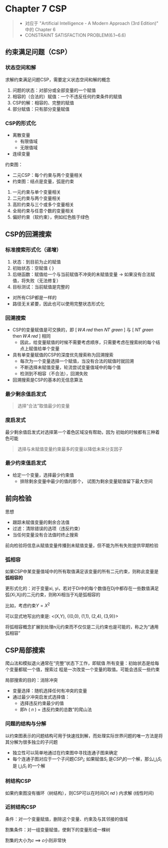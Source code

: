 # Chapter 7 CSP

>- 对应于 "Artificial Intelligence - A Modern Approach (3rd Edition)" 中的 Chapter 6
>- CONSTRAINT SATISFACTION PROBLEM(6.1~6.6)

## 约束满足问题（CSP）

### 状态空间和解

求解约束满足问题CSP，需要定义状态空间和解的概念

1. 问题的状态：对部分或全部变量的一个赋值
2. 相容的（合法的）赋值：一个不违反任何约束条件的赋值
3. CSP的解：相容的、完整的赋值
4. 部分赋值：只有部分变量赋值

### CSP的形式化

- 离散变量
	- 有限值域
	- 无限值域
- 连续变量


约束图：

- 二元CSP：每个约束与两个变量相关
- 约束图：结点是变量，弧是约束

1. 一元约束与单个变量相关
2. 二元约束与两个变量相关
3. 高阶约束与三个或多个变量相关
4. 全局约束与任意个数的变量相关
5. 偏好约束（软约束），例如红色胜于绿色

## CSP的回溯搜索

### 标准搜索形式化（递增）

1. 状态：到目前为止的赋值
2. 初始状态：空赋值 { } 
3. 后继函数：赋值给一个与当前赋值不冲突的未赋值变量 → 如果没有合法赋值，将失败（无法修复）
4. 目标测试：当前赋值是完整的

- 对所有CSP都是一样的
- 路径无关紧要，因此也可以使用完整状态形式化

### 回溯搜索

- CSP的变量赋值是可交换的，即 [ 𝑊𝐴 𝑟𝑒𝑑 then 𝑁𝑇 𝑔𝑟𝑒𝑒𝑛 ] 与 [ 𝑁𝑇 𝑔𝑟𝑒𝑒𝑛 then 𝑊𝐴 𝑟𝑒𝑑 ] 相同
	- 因此，给变量赋值的时候不需要考虑顺序，只需要考虑在搜索树的每个结点上赋值给单个变量
- 具有单变量赋值的CSP的深度优先搜索称为回溯搜索
	- 每次为一个变量选择一个赋值，当没有合法的赋值时就回溯
	- 不断选择未赋值变量，轮流尝试变量值域中的每个值
	- 检测到不相容（不合法），回溯失败
- 回溯搜索是CSP的基本的无信息算法

### 最少剩余值启发式

>选择“合法”取值最少的变量

### 度启发式

最少剩余值启发式对选择第一个着色区域没有帮助，因为 初始的时候都有三种着色可能

>选择与未赋值变量约束最多的变量以降低未来分支因子

### 最少约束值启发式

- 给定一个变量，选择最少约束值
	- 排除剩余变量中最少的值的那个， 试图为剩余变量赋值留下最大空间

## 前向检验

思想

- 跟踪未赋值变量的剩余合法值
- 过滤：清除错误的选项（违反约束）
- 当任何变量没有合法值时终止搜索

前向检验将信息从赋值变量传播到未赋值变量，但不能为所有失败提供早期检验

### 弧相容

如果CSP中某变量值域中的所有取值满足该变量的所有二元约束，则称此变量是 __弧相容的__

更形式化的：对于变量xi, yi，若对于Di中的每个数值在Dj中都存在一些数值满足弧(Xi,Xj)的二元约束，则称Xi相当于Xj是弧相容的

比如，考虑约束$Y=X^2$

可以显式地写出约束是: <(X,Y), {(0,0), (1,1), (2,4), (3,9)}>

将弧相容概念扩展到处理n元约束而不仅仅是二元约束也是可能的，称之为“通用弧相容”


## CSP局部搜索

爬山法和模拟退火通常在“完整”状态下工作，即赋值 所有变量：初始状态是给每个变量都赋一个值，搜索过 程是一次改变一个变量的取值。可能会违反一些约束

局部搜索的目的：消除冲突

- 变量选择：随机选择任何有冲突的变量
- 通过最少冲突启发式选择值：
	- 选择违反约束最少的值
	- 即ℎ ( 𝑛 ) = 违反约束的总数”的爬山法

### 问题的结构与分解

以约束图表示的问题结构可用于快速找到解，而处理实际世界问题的唯一方法是将其分解为很多独立的子问题

- 独立性可以简单地通过在约束图中寻找连通子图来确定
- 每个连通子图对应于一个子问题$CSP_i$; 如果赋值$S_i$ 是$CSP_i$的一个解，那么$\bigcup_i$$S_i$ 是 $\bigcup_i$$S_i$ 的一个解

### 树结构CSP

如果约束图没有循环（树结构），则CSP可以在时间𝑂( 𝑛𝑑 ) 内求解 (线性时间)

### 近树结构CSP

条件：对一个变量赋值，删除这个变量、约束及与其邻接的值域

割集条件：对一组变量赋值，使剩下的变量形成一棵树

割集的大小为𝑐 ⟹ 𝑐小则非常快


